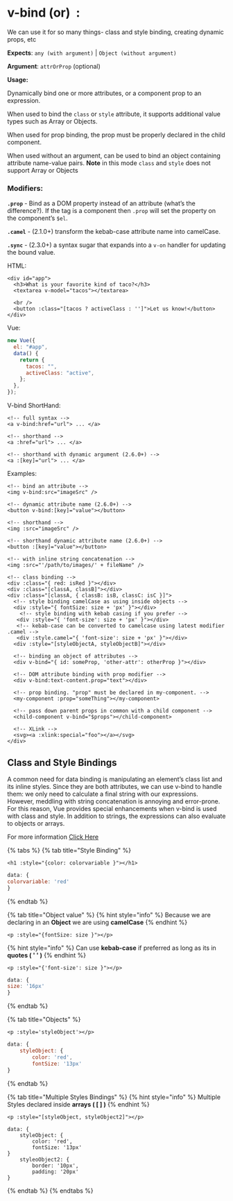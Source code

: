 # v-bind \(or\)  :

We can use it for so many things- class and style binding, creating dynamic props, etc

**Expects**: `any (with argument)` \| `Object (without argument)`

**Argument**: `attrOrProp` \(optional\)

**Usage:**

Dynamically bind one or more attributes, or a component prop to an expression.

When used to bind the `class` or `style` attribute, it supports additional value types such as Array or Objects.

When used for prop binding, the prop must be properly declared in the child component.

When used without an argument, can be used to bind an object containing attribute name-value pairs. **Note** in this mode `class` and `style` does not support Array or Objects

### Modifiers:

**`.prop`** - Bind as a DOM property instead of an attribute \(what’s the difference?\). If the tag is a component then `.prop` will set the property on the component’s `$el`.

**`.camel`** - \(2.1.0+\) transform the kebab-case attribute name into camelCase.

**`.sync`** - \(2.3.0+\) a syntax sugar that expands into a `v-on` handler for updating the bound value.

HTML:

```markup
<div id="app">
  <h3>What is your favorite kind of taco?</h3>
  <textarea v-model="tacos"></textarea>

  <br />
  <button :class="[tacos ? activeClass : '']">Let us know!</button>
</div>
```

Vue:

```javascript
new Vue({
  el: "#app",
  data() {
    return {
      tacos: "",
      activeClass: "active",
    };
  },
});
```

V-bind ShortHand:

```markup
<!-- full syntax -->
<a v-bind:href="url"> ... </a>

<!-- shorthand -->
<a :href="url"> ... </a>

<!-- shorthand with dynamic argument (2.6.0+) -->
<a :[key]="url"> ... </a>
```

Examples:

```markup
<!-- bind an attribute -->
<img v-bind:src="imageSrc" />

<!-- dynamic attribute name (2.6.0+) -->
<button v-bind:[key]="value"></button>

<!-- shorthand -->
<img :src="imageSrc" />

<!-- shorthand dynamic attribute name (2.6.0+) -->
<button :[key]="value"></button>

<!-- with inline string concatenation -->
<img :src="'/path/to/images/' + fileName" />

<!-- class binding -->
<div :class="{ red: isRed }"></div>
<div :class="[classA, classB]"></div>
<div :class="[classA, { classB: isB, classC: isC }]">
  <!-- style binding camelCase as using inside objects -->
  <div :style="{ fontSize: size + 'px' }"></div>
    <!-- style binding with kebab casing if you prefer -->
   <div :style="{ 'font-size': size + 'px' }"></div>
   <!-- kebab-case can be converted to camelcase using latest modifier .camel -->
   <div :style.camel="{ 'font-size': size + 'px' }"></div>
  <div :style="[styleObjectA, styleObjectB]"></div>

  <!-- binding an object of attributes -->
  <div v-bind="{ id: someProp, 'other-attr': otherProp }"></div>

  <!-- DOM attribute binding with prop modifier -->
  <div v-bind:text-content.prop="text"></div>

  <!-- prop binding. "prop" must be declared in my-component. -->
  <my-component :prop="someThing"></my-component>

  <!-- pass down parent props in common with a child component -->
  <child-component v-bind="$props"></child-component>

  <!-- XLink -->
  <svg><a :xlink:special="foo"></a></svg>
</div>
```

## Class and Style Bindings

A common need for data binding is manipulating an element’s class list and its inline styles. Since they are both attributes, we can use v-bind to handle them: we only need to calculate a final string with our expressions. However, meddling with string concatenation is annoying and error-prone. For this reason, Vue provides special enhancements when v-bind is used with class and style. In addition to strings, the expressions can also evaluate to objects or arrays.

For more information [Click Here](https://vuejs.org/v2/guide/class-and-style.html)



{% tabs %}
{% tab title="Style Binding" %}
```markup
<h1 :style="{color: colorvariable }"></h1>
```

```javascript
data: {
colorvariable: 'red'
}
```
{% endtab %}

{% tab title="Object value" %}
{% hint style="info" %}
Because we are declaring in an **Object** we are using **camelCase**
{% endhint %}

```markup
<p :style="{fontSize: size }"></p>
```

{% hint style="info" %}
Can use **kebab-case** if preferred as long as its in **quotes \( ' ' \)**
{% endhint %}

```markup
<p :style="{'font-size': size }"></p>
```

```javascript
data: {
size: '16px'
}
```
{% endtab %}

{% tab title="Objects" %}
```markup
<p :style='styleObject'></p>
```

```javascript
data: {
    styleObject: {
        color: 'red',
        fontSize: '13px'
}
```
{% endtab %}

{% tab title="Multiple Styles Bindings" %}
{% hint style="info" %}
 Multiple Styles declared inside **arrays \( \[ \] \)**
{% endhint %}

```
<p :style="[styleObject, styleObject2]"></p>
```

```markup
data: {
    styleObject: {
        color: 'red',
        fontSize: '13px'
}
    styleoObject2: {
        border: '10px',
        padding: '20px'
}
```
{% endtab %}
{% endtabs %}



